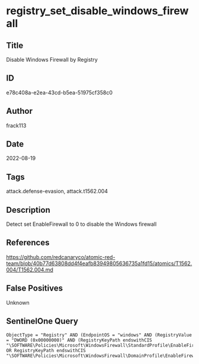 # registry_set_disable_windows_firewall

## Title
Disable Windows Firewall by Registry

## ID
e78c408a-e2ea-43cd-b5ea-51975cf358c0

## Author
frack113

## Date
2022-08-19

## Tags
attack.defense-evasion, attack.t1562.004

## Description
Detect set EnableFirewall to 0 to disable the Windows firewall

## References
https://github.com/redcanaryco/atomic-red-team/blob/40b77d63808dd4f4eafb83949805636735a1fd15/atomics/T1562.004/T1562.004.md

## False Positives
Unknown

## SentinelOne Query
```
ObjectType = "Registry" AND (EndpointOS = "windows" AND (RegistryValue = "DWORD (0x00000000)" AND (RegistryKeyPath endswithCIS "\SOFTWARE\Policies\Microsoft\WindowsFirewall\StandardProfile\EnableFirewall" OR RegistryKeyPath endswithCIS "\SOFTWARE\Policies\Microsoft\WindowsFirewall\DomainProfile\EnableFirewall")))

```